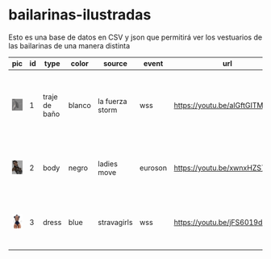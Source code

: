# bailarinas-ilustradas
Esto es una base de datos en CSV y json que permitirá ver los vestuarios de las bailarinas de una manera distinta

|pic|id	|type		|color	|	source	|	event		|url |	song		|song_url	|	country	|	state	|meta	|	ilustrations |
|---|---|---|---|---|--|---|---|---|---|---|--|--|
|![](./images/bust-1-1.jpg)|1	|traje de baño	|blanco	|la fuerza storm	|wss	|https://youtu.be/aIGftGITM5U |	|	|	USA|	NYC	|medias de red, diadema, transparente, tanga, botas altas, collar|	bust-1-1.jpg, design-1-1.jpg, legs-1-1.jpg, neck-1-1.jpg|
|![](./images/bust-2-1.jpg)|2	|body|	negro|	ladies move	|euroson	|https://youtu.be/xwnxHZS7OuQ|	los infieles|	https://open.spotify.com/track/0vOVi2yVFFEwQnKlWqwNTn?si=J_M0FO_yRUae01g6nF44mg&dl_branch=1|	PER	| |	tiara, bachata, botas altas, coleta	|bust-2-1.jpg, design-2-1.jpg, legs-2-1.jpg|
|![](./images/back-3-1.jpg)|3	|dress	|blue|	stravagirls|	wss|	https://youtu.be/jFS6019dBRw|		|	|ESP|	MAD	|traje de baño, mangas, diadema de tela, collar|	back-3-1.jpg, bust-3-1.jpg, design-3-1.jpg|
